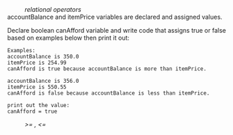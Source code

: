 <div class="hint" title="Practice topics">
  <i style="padding-left: 40px;">relational operators</i>
</div>
accountBalance and itemPrice variables are declared and assigned values.

Declare boolean canAfford variable and write code that assigns true or false based on examples below then print it out:
    
    Examples:
    accountBalance is 350.0
    itemPrice is 254.99
    canAfford is true because accountBalance is more than itemPrice.

    accountBalance is 356.0
    itemPrice is 550.55
    canAfford is false because accountBalance is less than itemPrice.

    print out the value:
    canAfford = true
<div class="hint">
  <i style="padding-left: 40px;"> >= ,  <=</i>
</div>
